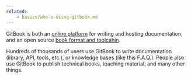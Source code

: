 ```yaml
---
related:
    - basics/who-s-using-gitbook.md
---
```


GitBook is both an [online platform](https://www.gitbook.com) for writing and hosting documentation, and an open source [book format and toolcahin](https://github.com/GitbookIO/gitbook).

Hundreds of thousands of users use GitBook to write documentation (library, API, tools, etc.), or knowledge bases (like this F.A.Q.). People also use GitBook to publish technical books, teaching material, and many other things.
